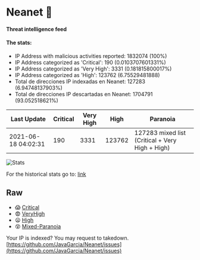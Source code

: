 # Neanet :hocho:
#### Threat intelligence feed
#### The stats:

- IP Address with malicious activities reported: 1832074 (100%)
- IP Address categorized as 'Critical':  190 (0.0103707601331%)
- IP Address categorized as 'Very High':  3331 (0.181815800017%)
- IP Address categorized as 'High':  123762 (6.75529481888)
- Total de direcciones IP indexadas en Neanet:  127283 (6.94748137903%)
- Total de direcciones IP descartadas en Neanet:  1704791 (93.052518621%)

| Last Update | Critical | Very High | High | Paranoia |
| --- | --- | --- | --- | --- |
| 2021-06-18 04:02:31 | 190 | 3331 | 123762 | 127283 mixed list (Critical + Very High + High)|

![Stats](https://docs.google.com/spreadsheets/d/e/2PACX-1vSnaNMIXVabIpDJjufMlzH7poXnshF3mgd8Is1g9ytUEzVsP5my4Trn8f-xkoLLQ38xpL3HtmUexLo6/pubchart?oid=501124687&format=image)

For the historical stats go to: [link](/stats.csv)
## Raw
- :scream: [Critical](https://raw.githubusercontent.com/JavaGarcia/Neanet/master/blacklists/neanet_critical.txt)
- :fearful: [VeryHigh](https://raw.githubusercontent.com/JavaGarcia/Neanet/master/blacklists/neanet_veryHigh.txtt)
- :frowning: [High](https://raw.githubusercontent.com/JavaGarcia/Neanet/master/blacklists/neanet_high.txt)
- :dizzy_face: [Mixed-Paranoia](https://raw.githubusercontent.com/JavaGarcia/Neanet/master/blacklists/neanet_all.txt)


Your IP is indexed? You may request to takedown. [https://github.com/JavaGarcia/Neanet/issues](https://github.com/JavaGarcia/Neanet/issues)










































































































































































































































































































































































































































































































































































































































































































































































































































































































































































































































































































































































































































































































































































































































































































































































































































































































































































































































































































































































































































































































































































































































































































































































































































































































































































































































































































































































































































































































































































































































































































































































































































































































































































































































































































































































































































































































































































































































































































































































































































































































































































































































































































































































































































































































































































































































































































































































































































































































































































































































































































































































































































































































































































































































































































































































































































































































































































































































































































































































































































































































































































































































































































































































































































































































































































































































































































































































































































































































































































































































































































































































































































































